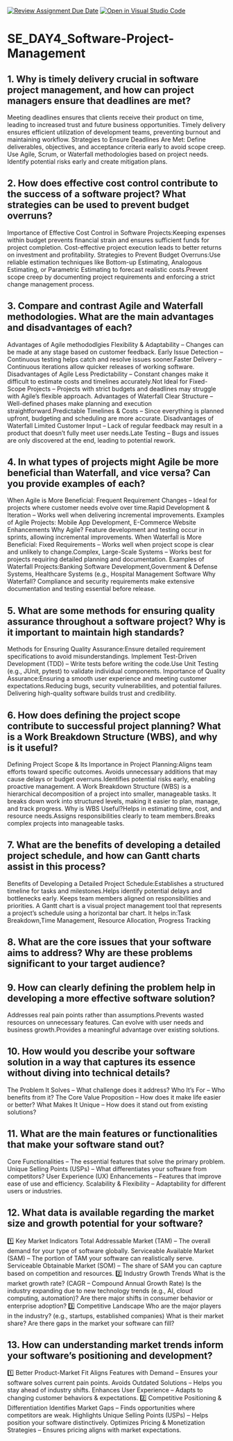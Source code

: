 [![Review Assignment Due Date](https://classroom.github.com/assets/deadline-readme-button-22041afd0340ce965d47ae6ef1cefeee28c7c493a6346c4f15d667ab976d596c.svg)](https://classroom.github.com/a/9pw6JKcu)
[![Open in Visual Studio Code](https://classroom.github.com/assets/open-in-vscode-2e0aaae1b6195c2367325f4f02e2d04e9abb55f0b24a779b69b11b9e10269abc.svg)](https://classroom.github.com/online_ide?assignment_repo_id=18766114&assignment_repo_type=AssignmentRepo)
# SE_DAY4_Software-Project-Management
## 1. Why is timely delivery crucial in software project management, and how can project managers ensure that deadlines are met?
Meeting deadlines ensures that clients receive their product on time, leading to increased trust and future business opportunities. Timely delivery ensures efficient utilization of development teams, preventing burnout and maintaining workflow.
Strategies to Ensure Deadlines Are Met: Define deliverables, objectives, and acceptance criteria early to avoid scope creep. Use Agile, Scrum, or Waterfall methodologies based on project needs. Identify potential risks early and create mitigation plans.
## 2. How does effective cost control contribute to the success of a software project? What strategies can be used to prevent budget overruns?
Importance of Effective Cost Control in Software Projects:Keeping expenses within budget prevents financial strain and ensures sufficient funds for project completion. Cost-effective project execution leads to better returns on investment and profitability.
Strategies to Prevent Budget Overruns:Use reliable estimation techniques like Bottom-up Estimating, Analogous Estimating, or Parametric Estimating to forecast realistic costs.Prevent scope creep by documenting project requirements and enforcing a strict change management process.
## 3. Compare and contrast Agile and Waterfall methodologies. What are the main advantages and disadvantages of each?
Advantages of Agile methododlgies
Flexibility & Adaptability – Changes can be made at any stage based on customer feedback. Early Issue Detection – Continuous testing helps catch and resolve issues sooner.Faster Delivery – Continuous iterations allow quicker releases of working software.
Disadvantages of Agile
Less Predictability – Constant changes make it difficult to estimate costs and timelines accurately.Not Ideal for Fixed-Scope Projects – Projects with strict budgets and deadlines may struggle with Agile’s flexible approach.
Advantages of Waterfall
Clear Structure – Well-defined phases make planning and execution straightforward.Predictable Timelines & Costs – Since everything is planned upfront, budgeting and scheduling are more accurate.
Disadvantages of Waterfall
Limited Customer Input – Lack of regular feedback may result in a product that doesn’t fully meet user needs.Late Testing – Bugs and issues are only discovered at the end, leading to potential rework.
## 4. In what types of projects might Agile be more beneficial than Waterfall, and vice versa? Can you provide examples of each?
When Agile is More Beneficial: Frequent Requirement Changes – Ideal for projects where customer needs evolve over time.Rapid Development & Iteration – Works well when delivering incremental improvements.
Examples of Agile Projects: Mobile App Development, E-Commerce Website Enhancements
Why Agile? Feature development and testing occur in sprints, allowing incremental improvements.
When Waterfall is More Beneficial: Fixed Requirements – Works well when project scope is clear and unlikely to change.Complex, Large-Scale Systems – Works best for projects requiring detailed planning and documentation.
Examples of Waterfall Projects:Banking Software Development,Government & Defense Systems, Healthcare Systems (e.g., Hospital Management Software
Why Waterfall? Compliance and security requirements make extensive documentation and testing essential before release.
## 5. What are some methods for ensuring quality assurance throughout a software project? Why is it important to maintain high standards?
 Methods for Ensuring Quality Assurance:Ensure detailed requirement specifications to avoid misunderstandings. Implement Test-Driven Development (TDD) – Write tests before writing the code.Use Unit Testing (e.g., JUnit, pytest) to validate individual components.
 Importance of Quality Assurance:Ensuring a smooth user experience and meeting customer expectations.Reducing bugs, security vulnerabilities, and potential failures. Delivering high-quality software builds trust and credibility.
## 6. How does defining the project scope contribute to successful project planning? What is a Work Breakdown Structure (WBS), and why is it useful?
Defining Project Scope & Its Importance in Project Planning:Aligns team efforts toward specific outcomes. Avoids unnecessary additions that may cause delays or budget overruns.Identifies potential risks early, enabling proactive management.
A Work Breakdown Structure (WBS) is a hierarchical decomposition of a project into smaller, manageable tasks. It breaks down work into structured levels, making it easier to plan, manage, and track progress.
Why is WBS Useful?Helps in estimating time, cost, and resource needs.Assigns responsibilities clearly to team members.Breaks complex projects into manageable tasks.
## 7. What are the benefits of developing a detailed project schedule, and how can Gantt charts assist in this process?
Benefits of Developing a Detailed Project Schedule:Establishes a structured timeline for tasks and milestones.Helps identify potential delays and bottlenecks early. Keeps team members aligned on responsibilities and priorities.
A Gantt chart is a visual project management tool that represents a project’s schedule using a horizontal bar chart. It helps in:Task Breakdown,Time Management, Resource Allocation,  Progress Tracking
## 8. What are the core issues that your software aims to address? Why are these problems significant to your target audience?
## 9. How can clearly defining the problem help in developing a more effective software solution?
Addresses real pain points rather than assumptions.Prevents wasted resources on unnecessary features. Can evolve with user needs and business growth.Provides a meaningful advantage over existing solutions.
## 10. How would you describe your software solution in a way that captures its essence without diving into technical details?
The Problem It Solves – What challenge does it address?
Who It’s For – Who benefits from it?
The Core Value Proposition – How does it make life easier or better?
What Makes It Unique – How does it stand out from existing solutions?
## 11. What are the main features or functionalities that make your software stand out?
 Core Functionalities – The essential features that solve the primary problem.
Unique Selling Points (USPs) – What differentiates your software from competitors?
User Experience (UX) Enhancements – Features that improve ease of use and efficiency.
 Scalability & Flexibility – Adaptability for different users or industries.
## 12. What data is available regarding the market size and growth potential for your software?
1️⃣ Key Market Indicators
 Total Addressable Market (TAM) – The overall demand for your type of software globally.
 Serviceable Available Market (SAM) – The portion of TAM your software can realistically serve.
 Serviceable Obtainable Market (SOM) – The share of SAM you can capture based on competition and resources.
 2️⃣ Industry Growth Trends
 What is the market growth rate? (CAGR – Compound Annual Growth Rate)
Is the industry expanding due to new technology trends (e.g., AI, cloud computing, automation)?
Are there major shifts in consumer behavior or enterprise adoption?
3️⃣ Competitive Landscape
Who are the major players in the industry? (e.g., startups, established companies)
What is their market share?
Are there gaps in the market your software can fill?
## 13. How can understanding market trends inform your software’s positioning and development?
1️⃣ Better Product-Market Fit
 Aligns Features with Demand – Ensures your software solves current pain points.
 Avoids Outdated Solutions – Helps you stay ahead of industry shifts.
Enhances User Experience – Adapts to changing customer behaviors & expectations.
2️⃣ Competitive Positioning & Differentiation
Identifies Market Gaps – Finds opportunities where competitors are weak.
 Highlights Unique Selling Points (USPs) – Helps position your software distinctively.
 Optimizes Pricing & Monetization Strategies – Ensures pricing aligns with market expectations.
